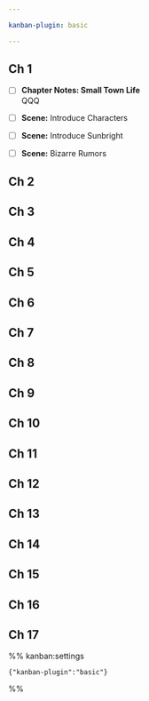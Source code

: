 ```yaml
---

kanban-plugin: basic

---
```


## Ch 1

- [ ] **Chapter Notes: Small Town Life**<br>QQQ
- [ ] **Scene:** Introduce Characters
- [ ] **Scene:** Introduce Sunbright
- [ ] **Scene:** Bizarre Rumors


## Ch 2



## Ch 3



## Ch 4



## Ch 5



## Ch 6



## Ch 7



## Ch 8



## Ch 9



## Ch 10



## Ch 11



## Ch 12



## Ch 13



## Ch 14



## Ch 15



## Ch 16



## Ch 17





%% kanban:settings
```
{"kanban-plugin":"basic"}
```
%%